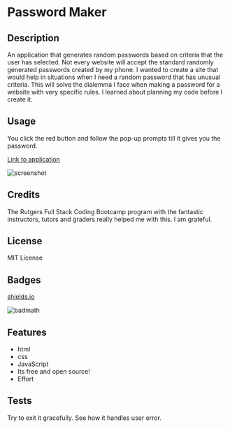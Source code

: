 # Password Maker

## Description

An application that generates random passwords based on criteria that the user has selected. Not every website will accept the standard randomly generated passwords created by my phone. I wanted to create a site that would help in situations when I need a random password that has unusual criteria. This will solve the dialemma I face when making a password for a website with very specific rules. I learned about planning my code before I create it.

## Usage

You click the red button and follow the pop-up prompts till it gives you the password.

[Link to application](https://lesley-byte.github.io/password-maker/)

![screenshot](assets/images.screenshot.png)

## Credits

The Rutgers Full Stack Coding Bootcamp program with the fantastic instructors, tutors and graders really helped me with this. I am grateful.

## License

MIT License

## Badges

[shields.io](https://shields.io/)

![badmath](https://img.shields.io/github/languages/top/nielsenjared/badmath)

## Features

- html
- css
- JavaScript
- Its free and open source!
- Effort

## Tests

Try to exit it gracefully. See how it handles user error.
